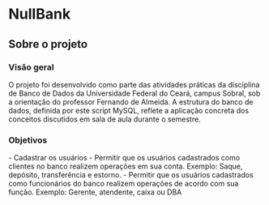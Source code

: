 <h1>NullBank</h1>
<h2>Sobre o projeto</h2>
<h3>Visão geral</h3>
<p>O projeto foi desenvolvido como parte das atividades práticas da disciplina de Banco de Dados da Universidade Federal do Ceará, campus Sobral, sob a orientação do professor Fernando de Almeida. A estrutura do banco de dados, definida por este script MySQL, reflete a aplicação concreta dos conceitos discutidos em sala de aula durante o semestre.<p>
<h3>Objetivos</h3>
  <p>
    - Cadastrar os usuários
- Permitir que os usuários cadastrados como clientes no banco realizem operações em sua conta. Exemplo: Saque, depósito, transferência e estorno.
- Permitir que os usuários cadastrados como funcionários do banco realizem operações de acordo com sua função. Exemplo: Gerente, atendente, caixa ou DBA
  </p>

